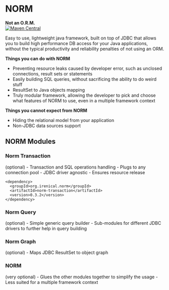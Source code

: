 # NORM
<b>Not an O.R.M.</b>  
[![Maven Central](https://maven-badges.herokuapp.com/maven-central/org.irenical.norm/norm/badge.svg?style=flat)](http://mvnrepository.com/artifact/org.irenical.norm/norm)


Easy to use, lightweight java framework, built on top of JDBC that allows you to build high performance DB access for your Java applications, without the typical productivity and reliability penalties of not using an ORM.

<b>Things you can do with NORM</b>  
- Preventing resource leaks caused by developer error, such as unclosed connections, result sets or statements  
- Easily building SQL queries, without sacrificing the ability to do weird stuff  
- ResultSet to Java objects mapping  
- Truly modular framework, allowing the developer to pick and choose what features of NORM to use, even in a multiple framework context  

<b>Things you cannot expect from NORM</b>  
- Hiding the relational model from your application  
- Non-JDBC data sources support  

<h2>NORM Modules</h2>
<h3>Norm Transaction</h3> (optional)
- Transaction and SQL operations handling
- Plugs to any connection pool
- JDBC driver agnostic
- Ensures resource release

```maven
<dependency>
  <groupId>org.irenical.norm</groupId>
  <artifactId>norm-transaction</artifactId>
  <version>0.3.2</version>
</dependency>
```
    

<h3>Norm Query</h3> (optional)
- Simple generic query builder
- Sub-modules for different JDBC drivers to further help in query building

<h3>Norm Graph</h3> (optional)
- Maps JDBC ResultSet to object graph

<h3>NORM</h3> (very optional)
- Glues the other modules together to simplify the usage
- Less suited for a multiple framework context

